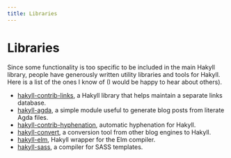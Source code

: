```yaml
---
title: Libraries
---
```


# Libraries

Since some functionality is too specific to be included in the main Hakyll
library, people have generously written utility libraries and tools for Hakyll.
Here is a list of the ones I know of (I would be happy to hear about others).

- [hakyll-contrib-links](http://hackage.haskell.org/package/hakyll-contrib-links),
  a Hakyll library that helps maintain a separate links database.
- [hakyll-agda](https://hackage.haskell.org/package/hakyll-agda),
  a simple module useful to generate blog posts from literate Agda files.
- [hakyll-contrib-hyphenation](http://hackage.haskell.org/package/hakyll-contrib-hyphenation),
  automatic hyphenation for Hakyll.
- [hakyll-convert](https://hackage.haskell.org/package/hakyll-convert),
  a conversion tool from other blog engines to Hakyll.
- [hakyll-elm](https://hackage.haskell.org/package/hakyll-elm),
  Hakyll wrapper for the Elm compiler.
- [hakyll-sass](http://hackage.haskell.org/package/hakyll-sass), a compiler for SASS templates.
